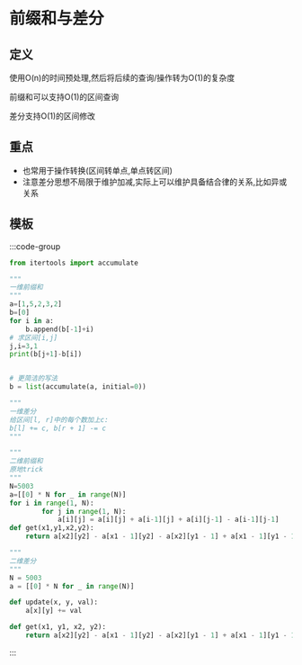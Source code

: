 # 前缀和与差分

## 定义
使用O(n)的时间预处理,然后将后续的查询/操作转为O(1)的复杂度

前缀和可以支持O(1)的区间查询

差分支持O(1)的区间修改

## 重点

- 也常用于操作转换(区间转单点,单点转区间)
- 注意差分思想不局限于维护加减,实际上可以维护具备结合律的关系,比如异或关系

## 模板

:::code-group

```py
from itertools import accumulate

"""
一维前缀和
"""
a=[1,5,2,3,2]
b=[0]
for i in a:
    b.append(b[-1]+i)
# 求区间[i,j]
j,i=3,1
print(b[j+1]-b[i])


# 更简洁的写法
b = list(accumulate(a, initial=0))

"""
一维差分
给区间[l, r]中的每个数加上c:
b[l] += c, b[r + 1] -= c
"""

"""
二维前缀和
原地trick
"""
N=5003
a=[[0] * N for _ in range(N)]
for i in range(1, N):
        for j in range(1, N):
            a[i][j] = a[i][j] + a[i-1][j] + a[i][j-1] - a[i-1][j-1]
def get(x1,y1,x2,y2):
    return a[x2][y2] - a[x1 - 1][y2] - a[x2][y1 - 1] + a[x1 - 1][y1 - 1]

"""
二维差分
"""
N = 5003
a = [[0] * N for _ in range(N)]

def update(x, y, val):
    a[x][y] += val

def get(x1, y1, x2, y2):
    return a[x2][y2] - a[x1 - 1][y2] - a[x2][y1 - 1] + a[x1 - 1][y1 - 1]
```

:::